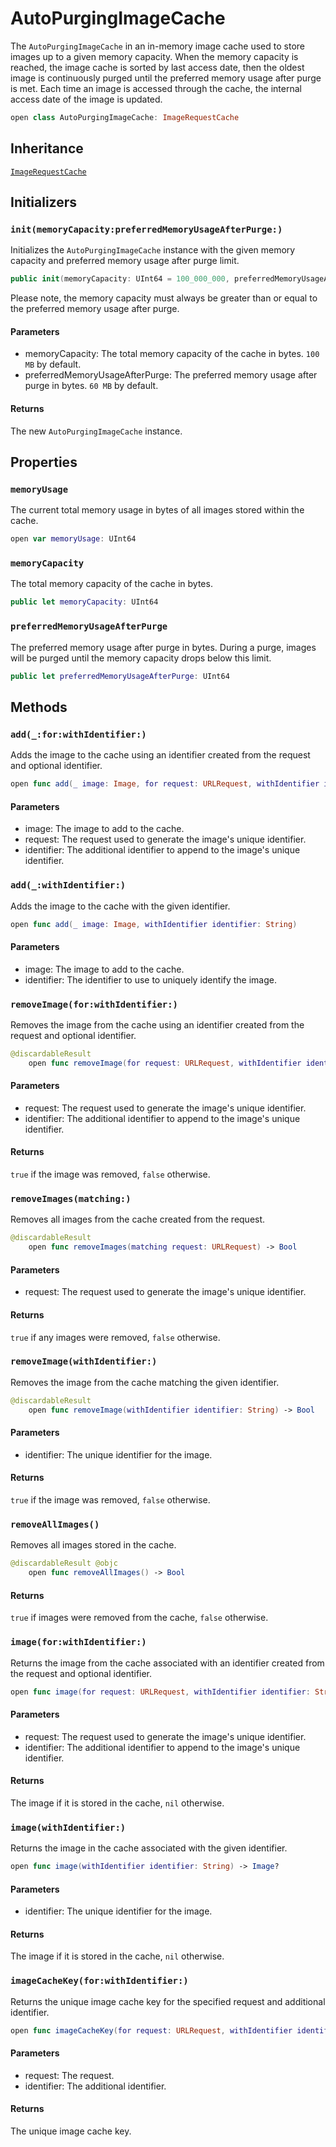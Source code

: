 # AutoPurgingImageCache

The `AutoPurgingImageCache` in an in-memory image cache used to store images up to a given memory capacity. When
the memory capacity is reached, the image cache is sorted by last access date, then the oldest image is continuously
purged until the preferred memory usage after purge is met. Each time an image is accessed through the cache, the
internal access date of the image is updated.

``` swift
open class AutoPurgingImageCache: ImageRequestCache 
```

## Inheritance

[`ImageRequestCache`](/ImageRequestCache)

## Initializers

### `init(memoryCapacity:preferredMemoryUsageAfterPurge:)`

Initializes the `AutoPurgingImageCache` instance with the given memory capacity and preferred memory usage
after purge limit.

``` swift
public init(memoryCapacity: UInt64 = 100_000_000, preferredMemoryUsageAfterPurge: UInt64 = 60_000_000) 
```

Please note, the memory capacity must always be greater than or equal to the preferred memory usage after purge.

#### Parameters

  - memoryCapacity: The total memory capacity of the cache in bytes. `100 MB` by default.
  - preferredMemoryUsageAfterPurge: The preferred memory usage after purge in bytes. `60 MB` by default.

#### Returns

The new `AutoPurgingImageCache` instance.

## Properties

### `memoryUsage`

The current total memory usage in bytes of all images stored within the cache.

``` swift
open var memoryUsage: UInt64 
```

### `memoryCapacity`

The total memory capacity of the cache in bytes.

``` swift
public let memoryCapacity: UInt64
```

### `preferredMemoryUsageAfterPurge`

The preferred memory usage after purge in bytes. During a purge, images will be purged until the memory
capacity drops below this limit.

``` swift
public let preferredMemoryUsageAfterPurge: UInt64
```

## Methods

### `add(_:for:withIdentifier:)`

Adds the image to the cache using an identifier created from the request and optional identifier.

``` swift
open func add(_ image: Image, for request: URLRequest, withIdentifier identifier: String? = nil) 
```

#### Parameters

  - image: The image to add to the cache.
  - request: The request used to generate the image's unique identifier.
  - identifier: The additional identifier to append to the image's unique identifier.

### `add(_:withIdentifier:)`

Adds the image to the cache with the given identifier.

``` swift
open func add(_ image: Image, withIdentifier identifier: String) 
```

#### Parameters

  - image: The image to add to the cache.
  - identifier: The identifier to use to uniquely identify the image.

### `removeImage(for:withIdentifier:)`

Removes the image from the cache using an identifier created from the request and optional identifier.

``` swift
@discardableResult
    open func removeImage(for request: URLRequest, withIdentifier identifier: String?) -> Bool 
```

#### Parameters

  - request: The request used to generate the image's unique identifier.
  - identifier: The additional identifier to append to the image's unique identifier.

#### Returns

`true` if the image was removed, `false` otherwise.

### `removeImages(matching:)`

Removes all images from the cache created from the request.

``` swift
@discardableResult
    open func removeImages(matching request: URLRequest) -> Bool 
```

#### Parameters

  - request: The request used to generate the image's unique identifier.

#### Returns

`true` if any images were removed, `false` otherwise.

### `removeImage(withIdentifier:)`

Removes the image from the cache matching the given identifier.

``` swift
@discardableResult
    open func removeImage(withIdentifier identifier: String) -> Bool 
```

#### Parameters

  - identifier: The unique identifier for the image.

#### Returns

`true` if the image was removed, `false` otherwise.

### `removeAllImages()`

Removes all images stored in the cache.

``` swift
@discardableResult @objc
    open func removeAllImages() -> Bool 
```

#### Returns

`true` if images were removed from the cache, `false` otherwise.

### `image(for:withIdentifier:)`

Returns the image from the cache associated with an identifier created from the request and optional identifier.

``` swift
open func image(for request: URLRequest, withIdentifier identifier: String? = nil) -> Image? 
```

#### Parameters

  - request: The request used to generate the image's unique identifier.
  - identifier: The additional identifier to append to the image's unique identifier.

#### Returns

The image if it is stored in the cache, `nil` otherwise.

### `image(withIdentifier:)`

Returns the image in the cache associated with the given identifier.

``` swift
open func image(withIdentifier identifier: String) -> Image? 
```

#### Parameters

  - identifier: The unique identifier for the image.

#### Returns

The image if it is stored in the cache, `nil` otherwise.

### `imageCacheKey(for:withIdentifier:)`

Returns the unique image cache key for the specified request and additional identifier.

``` swift
open func imageCacheKey(for request: URLRequest, withIdentifier identifier: String?) -> String 
```

#### Parameters

  - request: The request.
  - identifier: The additional identifier.

#### Returns

The unique image cache key.
